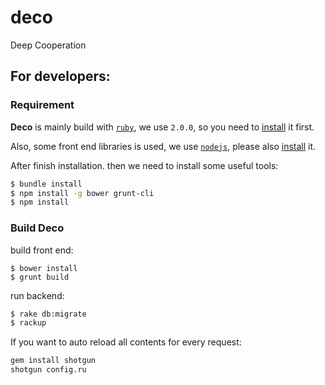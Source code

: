 # deco

Deep Cooperation

## For developers:

### Requirement

**Deco** is mainly build with [`ruby`](https://www.ruby-lang.org/), we use `2.0.0`, so you need to [install](https://www.ruby-lang.org/en/downloads/) it first.

Also, some front end libraries is used, we use [`nodejs`](http://nodejs.org/), please also [install](http://nodejs.org/download/) it.

After finish installation. then we need to install some useful tools:

~~~bash
$ bundle install
$ npm install -g bower grunt-cli
$ npm install
~~~

### Build Deco

build front end:

~~~
$ bower install
$ grunt build
~~~

run backend:

~~~bash
$ rake db:migrate
$ rackup
~~~

If you want to auto reload all contents for every request:

~~~bash
gem install shotgun
shotgun config.ru
~~~
